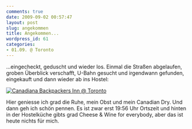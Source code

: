 ```yaml
---
comments: true
date: 2009-09-02 00:57:47
layout: post
slug: angekommen
title: Angekommen...
wordpress_id: 61
categories:
- 01.09. @ Toronto
---
```


...eingecheckt, geduscht und wieder los. Einmal die Straßen abgelaufen, groben Überblick verschafft, U-Bahn gesucht und irgendwann gefunden, eingekauft und dann wieder ab ins Hostel:




[![Canadiana Backpackers Inn @ Toronto](http://farm3.static.flickr.com/2536/3879865922_ff4506939f.jpg)](http://www.flickr.com/photos/walsweer/3879865922/)


Hier geniesse ich grad die Ruhe, mein Obst und mein Canadian Dry. Und dann geh ich schön pennen. Es ist zwar erst 19:56 Uhr Ortszeit und hinten in der Hostelküche gibts grad Cheese & Wine for everybody, aber das ist heute nichts für mich.
